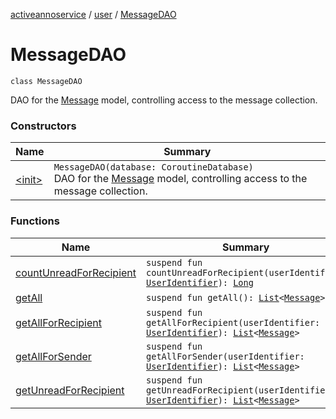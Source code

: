 [activeannoservice](../../index.md) / [user](../index.md) / [MessageDAO](./index.md)

# MessageDAO

`class MessageDAO`

DAO for the [Message](../-message/index.md) model, controlling access to the message collection.

### Constructors

| Name | Summary |
|---|---|
| [&lt;init&gt;](-init-.md) | `MessageDAO(database: CoroutineDatabase)`<br>DAO for the [Message](../-message/index.md) model, controlling access to the message collection. |

### Functions

| Name | Summary |
|---|---|
| [countUnreadForRecipient](count-unread-for-recipient.md) | `suspend fun countUnreadForRecipient(userIdentifier: `[`UserIdentifier`](../../config/-user-identifier.md)`): `[`Long`](https://kotlinlang.org/api/latest/jvm/stdlib/kotlin/-long/index.html) |
| [getAll](get-all.md) | `suspend fun getAll(): `[`List`](https://kotlinlang.org/api/latest/jvm/stdlib/kotlin.collections/-list/index.html)`<`[`Message`](../-message/index.md)`>` |
| [getAllForRecipient](get-all-for-recipient.md) | `suspend fun getAllForRecipient(userIdentifier: `[`UserIdentifier`](../../config/-user-identifier.md)`): `[`List`](https://kotlinlang.org/api/latest/jvm/stdlib/kotlin.collections/-list/index.html)`<`[`Message`](../-message/index.md)`>` |
| [getAllForSender](get-all-for-sender.md) | `suspend fun getAllForSender(userIdentifier: `[`UserIdentifier`](../../config/-user-identifier.md)`): `[`List`](https://kotlinlang.org/api/latest/jvm/stdlib/kotlin.collections/-list/index.html)`<`[`Message`](../-message/index.md)`>` |
| [getUnreadForRecipient](get-unread-for-recipient.md) | `suspend fun getUnreadForRecipient(userIdentifier: `[`UserIdentifier`](../../config/-user-identifier.md)`): `[`List`](https://kotlinlang.org/api/latest/jvm/stdlib/kotlin.collections/-list/index.html)`<`[`Message`](../-message/index.md)`>` |
